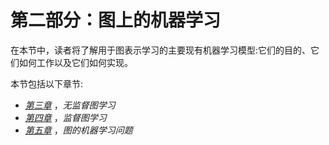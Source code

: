 

# 第二部分：图上的机器学习

在本节中，读者将了解用于图表示学习的主要现有机器学习模型:它们的目的、它们如何工作以及它们如何实现。

本节包括以下章节:

*   [*第三章*](B16069_03_Final_JM_ePub.xhtml#_idTextAnchor046) ，*无监督图学习*
*   [*第四章*](B16069_04_Final_JM_ePub.xhtml#_idTextAnchor064) ，*监督图学习*
*   [*第五章*](B16069_05_Final_JM_ePub.xhtml#_idTextAnchor079) ，*图的机器学习问题*